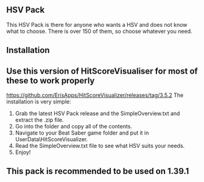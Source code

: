 ## HSV Pack

This HSV Pack is there for anyone who wants a HSV and does not know what to choose.
There is over 150 of them, so choose whatever you need.

## Installation

## Use this version of HitScoreVisualiser for most of these to work properly
https://github.com/ErisApps/HitScoreVisualizer/releases/tag/3.5.2
The installation is very simple:

1. Grab the latest HSV Pack release and the SimpleOverview.txt and extract the .zip file.
2. Go into the folder and copy all of the contents.
3. Navigate to your Beat Saber game folder and put it in UserData\HitScoreVisualizer.
4. Read the SimpleOverview.txt file to see what HSV suits your needs.
5. Enjoy!

## This pack is recommended to be used on 1.39.1
